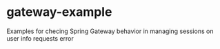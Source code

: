 # gateway-example
Examples for checing Spring Gateway behavior in managing sessions on user info requests error
